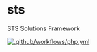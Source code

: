 # sts
STS Solutions Framework 

[![.github/workflows/php.yml](https://github.com/sts-sys/sts/actions/workflows/php.yml/badge.svg?branch=main)](https://github.com/sts-sys/sts/actions/workflows/php.yml)

